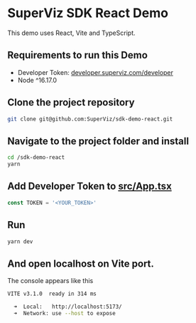 # SuperViz SDK React Demo
This demo uses React, Vite and TypeScript.

## Requirements to run this Demo
- Developer Token: [developer.superviz.com/developer](https://developer.superviz.com/developer)
- Node ^16.17.0

## Clone the project repository
```bash
git clone git@github.com:SuperViz/sdk-demo-react.git
```

## Navigate to the project folder and install
```bash
cd /sdk-demo-react
yarn
```

## Add Developer Token to [src/App.tsx](https://github.com/SuperViz/sdk-demo-react/blob/main/src/App.tsx#L5)
```TypeScript
const TOKEN = '<YOUR_TOKEN>'
```

## Run
```bash
yarn dev
```
## And open localhost on Vite port.
The console appears like this

```bash
VITE v3.1.0  ready in 314 ms

  ➜  Local:   http://localhost:5173/
  ➜  Network: use --host to expose
```